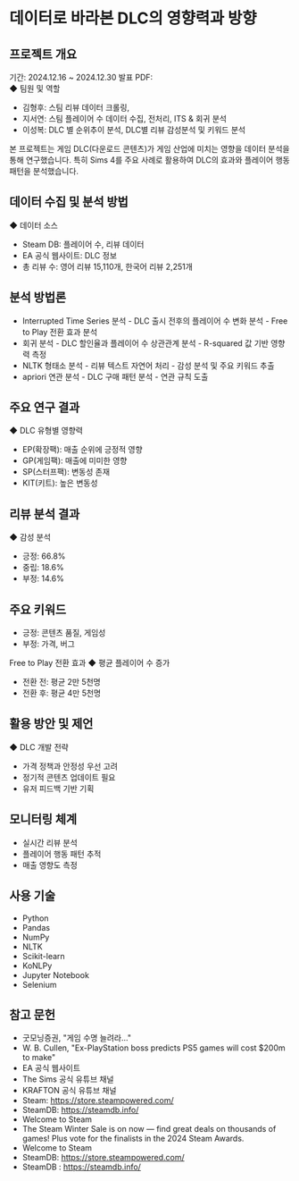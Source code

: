# 데이터로 바라본 DLC의 영향력과 방향
## 프로젝트 개요
기간: 2024.12.16 ~ 2024.12.30
발표 PDF:  
◆ 팀원 및 역할
- 김형후: 스팀 리뷰 데이터 크롤링, 
- 지서연: 스팀 플레이어 수 데이터 수집, 전처리, ITS & 회귀 분석
- 이성복: DLC 별 순위추이 분석, DLC별 리뷰 감성분석 및 키워드 분석
   
본 프로젝트는 게임 DLC(다운로드 콘텐츠)가 게임 산업에 미치는 영향을 데이터 분석을 통해 연구했습니다. 특히 Sims 4를 주요 사례로 활용하여 DLC의 효과와 플레이어 행동 패턴을 분석했습니다. 

## 데이터 수집 및 분석 방법
◆ 데이터 소스
- Steam DB: 플레이어 수, 리뷰 데이터
- EA 공식 웹사이트: DLC 정보
- 총 리뷰 수: 영어 리뷰 15,110개, 한국어 리뷰 2,251개

## 분석 방법론
- Interrupted Time Series 분석 - DLC 출시 전후의 플레이어 수 변화 분석 - Free to Play 전환 효과 분석
- 회귀 분석 - DLC 할인율과 플레이어 수 상관관계 분석 - R-squared 값 기반 영향력 측정
- NLTK 형태소 분석 - 리뷰 텍스트 자연어 처리 - 감성 분석 및 주요 키워드 추출
- apriori 연관 분석 - DLC 구매 패턴 분석 - 연관 규칙 도출

## 주요 연구 결과
◆ DLC 유형별 영향력
- EP(확장팩): 매출 순위에 긍정적 영향
- GP(게임팩): 매출에 미미한 영향
- SP(스터프팩): 변동성 존재
- KIT(키트): 높은 변동성

## 리뷰 분석 결과
◆ 감성 분석
- 긍정: 66.8% 
- 중립: 18.6%
- 부정: 14.6%

## 주요 키워드 
- 긍정: 콘텐츠 품질, 게임성 
- 부정: 가격, 버그

Free to Play 전환 효과
◆ 평균 플레이어 수 증가
- 전환 전: 평균 2만 5천명 
- 전환 후: 평균 4만 5천명

## 활용 방안 및 제언
◆ DLC 개발 전략
- 가격 정책과 안정성 우선 고려
- 정기적 콘텐츠 업데이트 필요
- 유저 피드백 기반 기획

## 모니터링 체계
- 실시간 리뷰 분석
- 플레이어 행동 패턴 추적
- 매출 영향도 측정

## 사용 기술
- Python
- Pandas
- NumPy
- NLTK
- Scikit-learn
- KoNLPy
- Jupyter Notebook
- Selenium

## 참고 문헌
- 굿모닝증권, "게임 수명 늘려라..."
- W. B. Cullen, "Ex-PlayStation boss predicts PS5 games will cost $200m to make"
- EA 공식 웹사이트
- The Sims 공식 유튜브 채널
- KRAFTON 공식 유튜브 채널
- Steam: https://store.steampowered.com/
- SteamDB: https://steamdb.info/
- Welcome to Steam
- The Steam Winter Sale is on now — find great deals on thousands of games! Plus vote for the finalists in the 2024 Steam Awards.
- Welcome to Steam
- SteamDB:  https://store.steampowered.com/
- SteamDB : https://steamdb.info/

